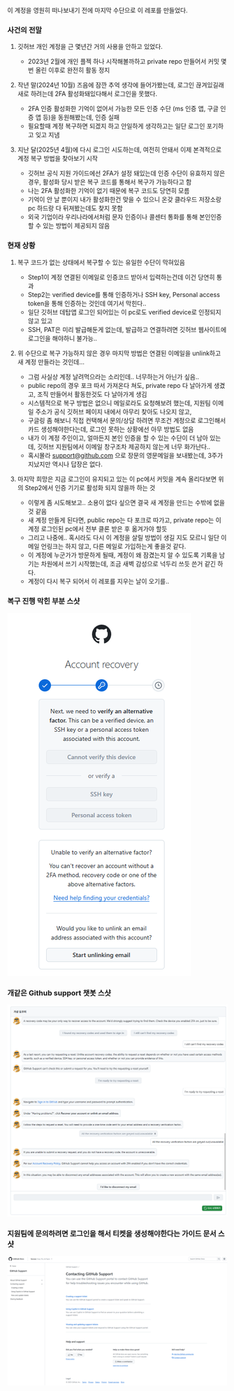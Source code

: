 이 계정을 영원히 떠나보내기 전에 마지막 수단으로 이 레포를 만들었다.

### 사건의 전말
1. 깃허브 개인 계정을 근 몇년간 거의 사용을 안하고 있었다.
   - 2023년 2월에 개인 플젝 하나 시작해볼까하고 private repo 만들어서 커밋 몇번 올린 이후로 완전히 활동 정지

2. 작년 말(2024년 10월) 즈음에 잠깐 추억 생각에 들어가봤는데, 로그인 끊겨있길래 새로 하려는데 2FA 활성화돼있다해서 로그인을 못했다.
   - 2FA 인증 활성화한 기억이 없어서 가능한 모든 인증 수단 (ms 인증 앱, 구글 인증 앱 등)을 동원해봤는데, 인증 실패
   - 필요할때 계정 복구하면 되겠지 하고 안일하게 생각하고는 일단 로그인 포기하고 잊고 지냄

3. 지난 달(2025년 4월)에 다시 로그인 시도하는데, 여전히 안돼서 이제 본격적으로 계정 복구 방법을 찾아보기 시작
   - 깃허브 공식 지원 가이드에선 2FA가 설정 돼있는데 인증 수단이 유효하지 않은 경우, 활성화 당시 받은 복구 코드를 통해서 복구가 가능하다고 함
   - 나는 2FA 활성화한 기억이 없기 때문에 복구 코드도 당연히 모름
   - 기억이 안 날 뿐이지 내가 활성화한건 맞을 수 있으니 온갖 클라우드 저장소랑 pc 하드랑 다 뒤져봤는데도 찾지 못함
   - 외국 기업이라 우리나라에서처럼 문자 인증이나 콜센터 통화를 통해 본인인증 할 수 있는 방법이 제공되지 않음

### 현재 상황
1. 복구 코드가 없는 상태에서 복구할 수 있는 유일한 수단이 막혀있음
   - Step1이 계정 연결된 이메일로 인증코드 받아서 입력하는건데 이건 당연히 통과
   - Step2는 verified device를 통해 인증하거나 SSH key, Personal access token을 통해 인증하는 것인데 여기서 막힌다..
   - 일단 깃허브 데탑앱 로그인 되어있는 이 pc로도 verified device로 인정되지 않고 있고
   - SSH, PAT은 미리 발급해둔게 없는데, 발급하고 연결하려면 깃허브 웹사이트에 로그인을 해야하니 불가능..

2. 위 수단으로 복구 가능하지 않은 경우 마지막 방법은 연결된 이메일을 unlink하고 새 계정 만들라는 것인데...
   - 그럼 사실상 계정 날려먹으라는 소리인데.. 너무하는거 아닌가 싶음..
   - public repo의 경우 포크 따서 가져온다 쳐도, private repo 다 날아가게 생겼고, 조직 만들어서 활동한것도 다 날아가게 생김
   - 시스템적으로 복구 방법은 없으니 메일로라도 요청해보려 했는데, 지원팀 이메일 주소가 공식 깃허브 페이지 내에서 아무리 찾아도 나오지 않고,
   - 구글링 좀 해보니 직접 컨택해서 문의/상담 하려면 무조건 계정으로 로그인해서 카드 생성해야한다는데, 로그인 못하는 상황에선 아무 방법도 없음
   - 내가 이 계정 주인이고, 얼마든지 본인 인증을 할 수 있는 수단이 더 남아 있는데, 깃허브 지원팀에서 이메일 창구조차 제공하지 않는게 너무 화가난다..
   - 혹시몰라 support@github.com 으로 장문의 영문메일을 보내봤는데, 3주가 지났지만 역시나 답장은 없다.

3. 마지막 희망은 지금 로그인이 유지되고 있는 이 pc에서 커밋을 계속 올리다보면 위의 Step2에서 인증 기기로 활성화 되지 않을까 하는 것
   - 이렇게 좀 시도해보고.. 소용이 없다 싶으면 결국 새 계정을 만드는 수밖에 없을 것 같음
   - 새 계정 만들게 된다면, public repo는 다 포크로 따가고, private repo는 이 계정 로그인된 pc에서 전부 클론 받은 후 옮겨가야 할듯
   - 그리고 나중에.. 혹시라도 다시 이 계정을 살릴 방법이 생길 지도 모르니 일단 이메일 언링크는 하지 않고, 다른 메일로 가입하는게 좋을것 같다.
   - 이 계정에 누군가가 방문하게 될때, 계정이 왜 잠겼는지 알 수 있도록 기록을 남기는 차원에서 쓰기 시작했는데, 조금 새벽 감성으로 넉두리 쓰듯 쓴거 같긴 하다.
   - 계정이 다시 복구 되어서 이 레포를 지우는 날이 오기를..

### 복구 진행 막힌 부분 스샷
![스샷1](https://github.com/dlakwwkd/try-account-recovery/blob/main/%EC%8A%A4%ED%81%AC%EB%A6%B0%EC%83%B7%202025-05-05%20023146.png)

### 개같은 Github support 챗봇 스샷
![스샷2](https://github.com/dlakwwkd/try-account-recovery/blob/main/%EC%8A%A4%ED%81%AC%EB%A6%B0%EC%83%B7%202025-05-05%20035423.png)

### 지원팀에 문의하려면 로그인을 해서 티켓을 생성해야한다는 가이드 문서 스샷
![스샷2](https://github.com/dlakwwkd/try-account-recovery/blob/main/%EC%8A%A4%ED%81%AC%EB%A6%B0%EC%83%B7%202025-05-05%20035644.png)
